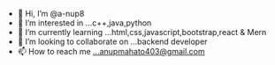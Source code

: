 - 👋 Hi, I’m @a-nup8
- 👀 I’m interested in ...c++,java,python
- 🌱 I’m currently learning ...html,css,javascript,bootstrap,react & Mern
- 💞️ I’m looking to collaborate on ...backend developer
- 📫 How to reach me ...anupmahato403@gmail.com

<!---
a-nup8/a-nup8 is a ✨ special ✨ repository because its `README.md` (this file) appears on your GitHub profile.
You can click the Preview link to take a look at your changes.
--->
